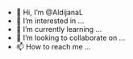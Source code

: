- 👋 Hi, I’m @AldijanaL
- 👀 I’m interested in ...
- 🌱 I’m currently learning ...
- 💞️ I’m looking to collaborate on ...
- 📫 How to reach me ...

<!---
AldijanaL/AldijanaL is a ✨ special ✨ repository because its `README.md` (this file) appears on your GitHub profile.
You can click the Preview link to take a look at your changes.
--->
